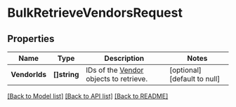 # BulkRetrieveVendorsRequest

## Properties
Name | Type | Description | Notes
------------ | ------------- | ------------- | -------------
**VendorIds** | **[]string** | IDs of the [Vendor](https://developer.squareup.com/reference/square_2024-07-17/objects/Vendor) objects to retrieve. | [optional] [default to null]

[[Back to Model list]](../README.md#documentation-for-models) [[Back to API list]](../README.md#documentation-for-api-endpoints) [[Back to README]](../README.md)

